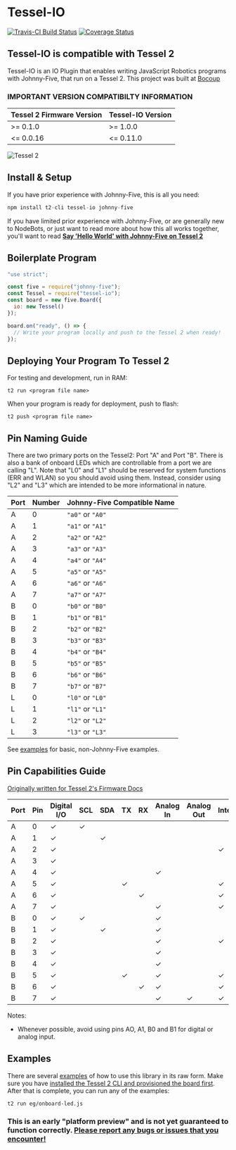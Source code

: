 # Tessel-IO

[![Travis-CI Build Status](https://travis-ci.org/rwaldron/tessel-io.svg?branch=master)](https://travis-ci.org/rwaldron/tessel-io)
[![Coverage Status](https://coveralls.io/repos/github/rwaldron/tessel-io/badge.svg?branch=master)](https://coveralls.io/github/rwaldron/tessel-io?branch=master)


## Tessel-IO is compatible with Tessel 2

Tessel-IO is an IO Plugin that enables writing JavaScript Robotics programs with Johnny-Five, that run on a Tessel 2. This project was built at [Bocoup](http://bocoup.com)


### IMPORTANT VERSION COMPATIBILTY INFORMATION

| Tessel 2 Firmware Version | Tessel-IO Version |
| ------------------------- | ----------------- |
| >= 0.1.0                  | >= 1.0.0          |
| <= 0.0.16                 | <= 0.11.0         |



![Tessel 2](https://raw.githubusercontent.com/rwaldron/tessel-io/master/fritzing/tessel.png)



## Install & Setup


If you have prior experience with Johnny-Five, this is all you need: 

```js
npm install t2-cli tessel-io johnny-five
```

If you have limited prior experience with Johnny-Five, or are generally new to NodeBots, or just want to read more about how this all works together, you'll want to read **[Say 'Hello World' with Johnny-Five on Tessel 2](https://bocoup.com/weblog/say-hello-world-with-johnny-five-on-tessel-2)**


## Boilerplate Program

```js
"use strict";

const five = require("johnny-five");
const Tessel = require("tessel-io");
const board = new five.Board({
  io: new Tessel()
});

board.on("ready", () => {
  // Write your program locally and push to the Tessel 2 when ready!  
});
```

## Deploying Your Program To Tessel 2

For testing and development, run in RAM: 

```
t2 run <program file name>
```

When your program is ready for deployment, push to flash: 


```
t2 push <program file name>
```



## Pin Naming Guide

There are two primary ports on the Tessel2: Port "A" and Port "B". There is also a bank of onboard LEDs which are controllable from a port we are calling "L". Note that "L0" and "L1" should be reserved for system functions (ERR and WLAN) so you should avoid using them. Instead, consider using "L2" and "L3" which are intended to be more informational in nature.

| Port | Number | Johnny-Five Compatible Name |
|------|--------|-----------------------------|
| A    | 0      | `"a0"` or `"A0"`            |
| A    | 1      | `"a1"` or `"A1"`            |
| A    | 2      | `"a2"` or `"A2"`            |
| A    | 3      | `"a3"` or `"A3"`            |
| A    | 4      | `"a4"` or `"A4"`            |
| A    | 5      | `"a5"` or `"A5"`            |
| A    | 6      | `"a6"` or `"A6"`            |
| A    | 7      | `"a7"` or `"A7"`            |
| B    | 0      | `"b0"` or `"B0"`            |
| B    | 1      | `"b1"` or `"B1"`            |
| B    | 2      | `"b2"` or `"B2"`            |
| B    | 3      | `"b3"` or `"B3"`            |
| B    | 4      | `"b4"` or `"B4"`            |
| B    | 5      | `"b5"` or `"B5"`            |
| B    | 6      | `"b6"` or `"B6"`            |
| B    | 7      | `"b7"` or `"B7"`            |
| L    | 0      | `"l0"` or `"L0"`            |
| L    | 1      | `"l1"` or `"L1"`            |
| L    | 2      | `"l2"` or `"L2"`            |
| L    | 3      | `"l3"` or `"L3"`            |

See [examples](https://github.com/rwaldron/tessel-io/tree/master/eg) for basic, non-Johnny-Five examples.


## Pin Capabilities Guide

[Originally written for Tessel 2's Firmware Docs](https://github.com/tessel/t2-firmware/#pin-mapping)



| Port | Pin | Digital I/O | SCL | SDA | TX | RX | Analog In | Analog Out | Interrupt | PWM |
|---|---|---|---|---|---|---|---|---|---|---|
| A | 0 | ✓ | ✓ |   |   |   |   |   |   |   |
| A | 1 | ✓ |   | ✓ |   |   |   |   |   |   |
| A | 2 | ✓ |   |   |   |   |   |   | ✓ |   |
| A | 3 | ✓ |   |   |   |   |   |   |   |   |
| A | 4 | ✓ |   |   |   |   | ✓ |   |   |   |
| A | 5 | ✓ |   |   | ✓ |   |   |   | ✓ | ✓ |
| A | 6 | ✓ |   |   |   | ✓ |   |   | ✓ | ✓ |
| A | 7 | ✓ |   |   |   |   | ✓ |   | ✓ |   |
| B | 0 | ✓ | ✓ |   |   |   | ✓ |   |   |   |
| B | 1 | ✓ |   | ✓ |   |   | ✓ |   |   |   |
| B | 2 | ✓ |   |   |   |   | ✓ |   | ✓ |   |
| B | 3 | ✓ |   |   |   |   | ✓ |   |   |   |
| B | 4 | ✓ |   |   |   |   | ✓ |   |   |   |
| B | 5 | ✓ |   |   | ✓ |   | ✓ |   | ✓ | ✓ |
| B | 6 | ✓ |   |   |   | ✓ | ✓ |   | ✓ | ✓ |
| B | 7 | ✓ |   |   |   |   | ✓ | ✓ | ✓ |   |

Notes: 

- Whenever possible, avoid using pins AO, A1, B0 and B1 for digital or analog input. 


## Examples


There are several [examples](https://github.com/rwaldron/tessel-io/tree/master/eg) of how to use this library in its raw form. Make sure you have [installed the Tessel 2 CLI and provisioned the board first](http://tessel.github.io/t2-start/). After that is complete, you can run any of the examples:

```bash
t2 run eg/onboard-led.js
```

### This is an early "platform preview" and is not yet guaranteed to function correctly. [Please report any bugs or issues that you encounter!](https://github.com/rwaldron/tessel-io/issues)
